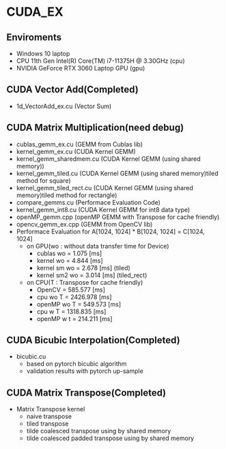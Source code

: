 # CUDA_EX

## Enviroments
* Windows 10 laptop
* CPU 11th Gen Intel(R) Core(TM) i7-11375H @ 3.30GHz (cpu)
* NVIDIA GeForce RTX 3060 Laptop GPU (gpu)

## CUDA Vector Add(Completed)
* 1d_VectorAdd_ex.cu		(Vector Sum)

## CUDA Matrix Multiplication(need debug)
  * cublas_gemm_ex.cu			(GEMM from Cublas lib)
  * kernel_gemm_ex.cu			(CUDA Kernel GEMM)
  * kernel_gemm_sharedmem.cu	(CUDA Kernel GEMM (using shared memory))
  * kernel_gemm_tiled.cu		(CUDA Kernel GEMM (using shared memory)tiled method for square)
  * kernel_gemm_tiled_rect.cu	(CUDA Kernel GEMM (using shared memory)tiled method for rectangle)
  * compare_gemms.cu			(Performace Evaluation Code)
  * kernel_gemm_int8.cu		    (CUDA Kernel GEMM for int8 data type)
  * openMP_gemm.cpp             (openMP GEMM with Transpose for cache friendly)
  * opencv_gemm_ex.cpp		    (GEMM from OpenCV lib)
  * Performace Evaluation for A[1024, 1024] * B[1024, 1024] = C[1024, 1024]
    * on GPU(wo : without data transfer time for Device)
        - cublas     wo = 1.075 [ms]
        - kernel     wo = 4.844 [ms]
        - kernel sm  wo = 2.678 [ms] (tiled)
        - kernel sm2 wo = 3.014 [ms] (tiled_rect)
    * on CPU(T : Transpose for cache friendly)
        - OpenCV        = 585.577  [ms]
        - cpu wo T      = 2426.978 [ms]
        - openMP wo T   = 549.573  [ms]
        - cpu w T       = 1318.835 [ms]
        - openMP w t    = 214.211  [ms]
        
## CUDA Bicubic Interpolation(Completed)
  * bicubic.cu
      - based on pytorch bicubic algorithm
      - validation results with pytorch up-sample
  
## CUDA Matrix Transpose(Completed)
   * Matrix Transpose kernel
       - naive transpose
       - tiled transpose
       - tilde coalesced transpose using by shared memory 
       - tilde coalesced padded transpose using by shared memory 


